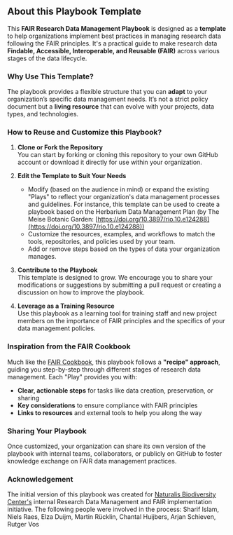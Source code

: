 ## About this Playbook Template

This **FAIR Research Data Management Playbook** is designed as a **template** to help organizations implement best practices in managing research data following the FAIR principles. It's a practical guide to make research data **Findable, Accessible, Interoperable, and Reusable (FAIR)** across various stages of the data lifecycle.

### Why Use This Template?

The playbook provides a flexible structure that you can **adapt** to your organization’s specific data management needs. It’s not a strict policy document but a **living resource** that can evolve with your projects, data types, and technologies.

### How to Reuse and Customize this Playbook?

1. **Clone or Fork the Repository**  
   You can start by forking or cloning this repository to your own GitHub account or download it directly for use within your organization.

2. **Edit the Template to Suit Your Needs**  
   - Modify (based on the audience in mind) or expand the existing "Plays" to reflect your organization's data management processes and guidelines. For instance, this template can be used to create a playbook based on the Herbarium Data Management Plan (by The Meise Botanic Garden: [https://doi.org/10.3897/rio.10.e124288](https://doi.org/10.3897/rio.10.e124288))
   - Customize the resources, examples, and workflows to match the tools, repositories, and policies used by your team.
   - Add or remove steps based on the types of data your organization manages.
 

3. **Contribute to the Playbook**  
   This template is designed to grow. We encourage you to share your modifications or suggestions by submitting a pull request or creating a discussion on how to improve the playbook.

4. **Leverage as a Training Resource**  
   Use this playbook as a learning tool for training staff and new project members on the importance of FAIR principles and the specifics of your data management policies.

### Inspiration from the FAIR Cookbook

Much like the [FAIR Cookbook](https://faircookbook.elixir-europe.org/), this playbook follows a **"recipe" approach**, guiding you step-by-step through different stages of research data management. Each "Play" provides you with:
- **Clear, actionable steps** for tasks like data creation, preservation, or sharing
- **Key considerations** to ensure compliance with FAIR principles
- **Links to resources** and external tools to help you along the way

### Sharing Your Playbook

Once customized, your organization can share its own version of the playbook with internal teams, collaborators, or publicly on GitHub to foster knowledge exchange on FAIR data management practices.

### Acknowledgement 
The initial version of this playbook was created for [Naturalis Biodiversity Center's](https://www.naturalis.nl/en) internal Research Data Management and FAIR implementation initiative. The following people were involved in the process:
Sharif Islam, Niels Raes, Elza Duijm, Martin Rücklin, Chantal Huijbers, Arjan Schieven, Rutger Vos
